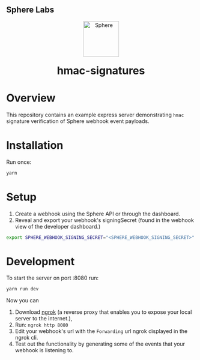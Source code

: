 ## Sphere Labs

<div align="center">
    <a>
        <img alt="Sphere" src="https://avatars.githubusercontent.com/u/109333730?s=200&v=4" width="95"/>
    </a>
  <h1 style="margin-top:20px;">hmac-signatures</h1>
</div>

# Overview

This repository contains an example express server demonstrating `hmac` signature verification of Sphere webhook event payloads.

# Installation

Run once:

```bash
yarn
```

# Setup

1. Create a webhook using the Sphere API or through the dashboard.
2. Reveal and export your webhook's signingSecret (found in the webhook view of the developer dashboard.)

```bash
export SPHERE_WEBHOOK_SIGNING_SECRET="<SPHERE_WEBHOOK_SIGNING_SECRET>"
```

# Development

To start the server on port :8080 run:

```bash
yarn run dev
```

Now you can

1. Download [ngrok](https://ngrok.com/download) (a reverse proxy that enables you to expose your local server to the internet.),
2. Run: `ngrok http 8080`
3. Edit your webhook's url with the `Forwarding` url ngrok displayed in the ngrok cli.
4. Test out the functionality by generating some of the events that your webhook is listening to.
